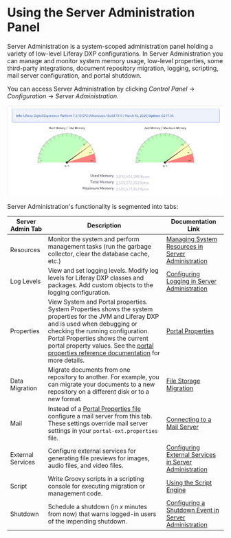 # Using the Server Administration Panel

Server Administration is a system-scoped administration panel holding a variety of low-level Liferay DXP configurations. In Server Administration you can manage and monitor system memory usage, low-level properties, some third-party integrations, document repository migration, logging, scripting, mail server configuration, and portal shutdown.

You can access Server Administration by clicking *Control Panel* &rarr; *Configuration* &rarr; *Server Administration*.

![The Resources tab of Server Administration shows a graph of your server's memory usage.](./introduction-to-the-server-administration-panel/images/02.png)

Server Administration's functionality is segmented into tabs:

| Server Admin Tab   | Description                     | Documentation Link       |
| ------------------ | ------------------------------- | ------------------------ |
| Resources          | Monitor the system and perform management tasks (run the garbage collector, clear the database cache, etc.) | [Managing System Resources in Server Administration](./managing-system-resources-in-server-administration.md) |
| Log Levels         | View and set logging levels. Modify log levels for Liferay DXP classes and packages. Add custom objects to the logging configuration. | [Configuring Logging in Server Administration](./configuring-logging-in-server-administration.md) |
| Properties         | View System and Portal properties. System Properties shows the system properties for the JVM and Liferay DXP and is used when debugging or checking the running configuration. Portal Properties shows the current portal property values. See the [portal properties reference documentation](https://docs.liferay.com/portal/7.3-latest/propertiesdoc/portal.properties.html) for more details. | [Portal Properties](./../../installation-and-upgrades/reference/portal-properties.md) |
| Data Migration     | Migrate documents from one repository to another. For example, you can migrate your documents to a new repository on a different disk or to a new format. |  [File Storage Migration](./../file-storage/file-store-migration.md) |
| Mail               | Instead of a [Portal Properties file](../../installation-and-upgrades/setting-up-liferay-dxp/configuring-mail/alternative-email-configuration-methods.md#configuring-the-built-in-mail-session-using-portal-properties) configure a mail server from this tab. These settings override mail server settings in your `portal-ext.properties` file. | [Connecting to a Mail Server](../../installation-and-upgrades/setting-up-liferay-dxp/configuring-mail/connecting-to-a-mail-server.md) |
| External Services  | Configure external services for generating file previews for images, audio files, and video files. | [Configuring External Services in Server Administration](./configuring-external-services-in-server-administration.md) |
| Script             | Write Groovy scripts in a scripting console for executing migration or management code. | [Using the Script Engine](./../using-the-script-engine/using-the-script-engine.md) |
| Shutdown           | Schedule a shutdown (in _x_ minutes from now) that warns logged-in users of the impending shutdown. | [Configuring a Shutdown Event in Server Administration](./configuring-a-shutdown-event-in-server-administration.md) |

